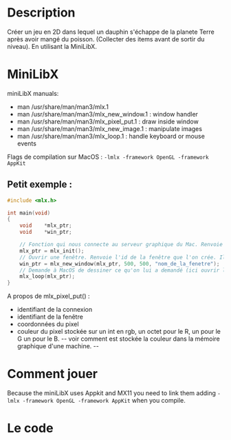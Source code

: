 # Description
Créer un jeu en 2D dans lequel un dauphin s'échappe de la planete Terre après avoir mangé du poisson. (Collecter des items avant de sortir du niveau). En utilisant la MiniLibX.

# MiniLibX
miniLibX manuals:

- man /usr/share/man/man3/mlx.1
- man /usr/share/man/man3/mlx_new_window.1	: window handler
- man /usr/share/man/man3/mlx_pixel_put.1	: draw inside window
- man /usr/share/man/man3/mlx_new_image.1	: manipulate images
- man /usr/share/man/man3/mlx_loop.1		: handle keyboard or mouse events

Flags de compilation sur MacOS : `-lmlx -framework OpenGL -framework AppKit`

## Petit exemple :
```C
#include <mlx.h>

int	main(void)
{
	void	*mlx_ptr;
	void	*win_ptr;

	// Fonction qui nous connecte au serveur graphique du Mac. Renvoie un pointeur sur void qui correspond a l'identifiant de la connexion au serveur graphique.
	mlx_ptr = mlx_init();
	// Ouvrir une fenêtre. Renvoie l'id de la fenêtre que l'on crée. Il est possible d'en ouvrir plusieurs en même temps, d'où le besoin de les différencier.
	win_ptr = mlx_new_window(mlx_ptr, 500, 500, "nom_de_la_fenetre");
	// Demande à MacOS de dessiner ce qu'on lui a demandé (ici ouvrir la fenêtre) et ecoute et recupère les evenements utilisateurs
	mlx_loop(mlx_ptr);
}
```
A propos de mlx_pixel_put() :
- identifiant de la connexion
- identifiant de la fenêtre
- coordonnées du pixel
- couleur du pixel stockée sur un int en rgb, un octet pour le R, un pour le G un pour le B.
-- voir comment est stockée la couleur dans la mémoire graphique d'une machine. --

# Comment jouer
Because the miniLibX uses Appkit and MX11 you need to link them adding `-lmlx -framework OpenGL -framework AppKit` when you compile.

# Le code

